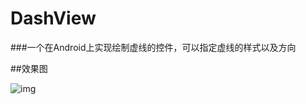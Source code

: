 # DashView

###一个在Android上实现绘制虚线的控件，可以指定虚线的样式以及方向

##效果图

![img](https://github.com/SmallLee/DashView/blob/master/%E6%B0%B4%E5%B9%B3%E8%99%9A%E7%BA%BF.png)



